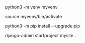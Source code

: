 python3 -m venv myvenv

source myvenv/bin/activate

python3 -m pip install --upgrade pip

django-admin startproject mysite .

